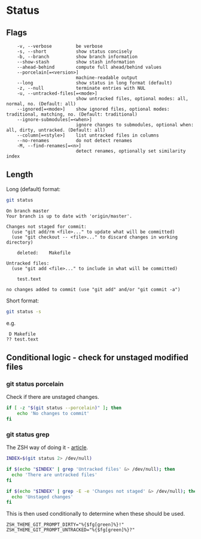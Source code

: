 # Status

## Flags

```
    -v, --verbose         be verbose
    -s, --short           show status concisely
    -b, --branch          show branch information
    --show-stash          show stash information
    --ahead-behind        compute full ahead/behind values
    --porcelain[=<version>]
                          machine-readable output
    --long                show status in long format (default)
    -z, --null            terminate entries with NUL
    -u, --untracked-files[=<mode>]
                          show untracked files, optional modes: all, normal, no. (Default: all)
    --ignored[=<mode>]    show ignored files, optional modes: traditional, matching, no. (Default: traditional)
    --ignore-submodules[=<when>]
                          ignore changes to submodules, optional when: all, dirty, untracked. (Default: all)
    --column[=<style>]    list untracked files in columns
    --no-renames          do not detect renames
    -M, --find-renames[=<n>]
                          detect renames, optionally set similarity index
```

## Length

Long (default) format:

```sh
git status
```
```
On branch master
Your branch is up to date with 'origin/master'.

Changes not staged for commit:
  (use "git add/rm <file>..." to update what will be committed)
  (use "git checkout -- <file>..." to discard changes in working directory)

	deleted:    Makefile

Untracked files:
  (use "git add <file>..." to include in what will be committed)

	test.text

no changes added to commit (use "git add" and/or "git commit -a")
```

Short format:

```sh
git status -s
```

e.g.

```
 D Makefile
?? test.text
```

## Conditional logic - check for unstaged modified files

### git status porcelain

Check if there are unstaged changes.

```sh
if [ -z "$(git status --porcelain)" ]; then
    echo 'No changes to commit'
fi
```


### git status grep

The ZSH way of doing it - [article](https://coderwall.com/p/e-tsng/ziraga-oh-my-zsh-theme).

```sh
INDEX=$(git status 2> /dev/null)

if $(echo "$INDEX" | grep 'Untracked files' &> /dev/null); then
  echo 'There are untracked files'
fi

if $(echo "$INDEX" | grep -E -e 'Changes not staged' &> /dev/null); then
  echo 'Unstaged changes'
fi
```

This is then used conditionally to determine when these should be used.

```
ZSH_THEME_GIT_PROMPT_DIRTY="%{$fg[green]%}!"
ZSH_THEME_GIT_PROMPT_UNTRACKED="%{$fg[green]%}?"
```
<!--stackedit_data:
eyJoaXN0b3J5IjpbMzgxODczNDQ5XX0=
-->